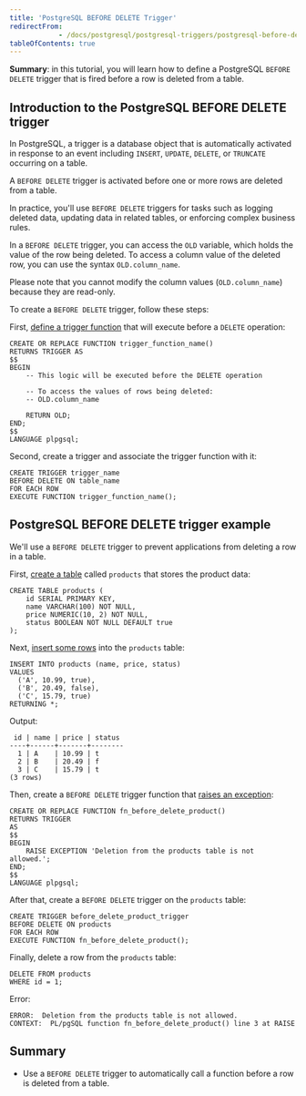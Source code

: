 ```yaml
---
title: 'PostgreSQL BEFORE DELETE Trigger'
redirectFrom: 
            - /docs/postgresql/postgresql-triggers/postgresql-before-delete-trigger/
tableOfContents: true
---
```


**Summary**: in this tutorial, you will learn how to define a PostgreSQL `BEFORE DELETE` trigger that is fired before a row is deleted from a table.

## Introduction to the PostgreSQL BEFORE DELETE trigger

In PostgreSQL, a trigger is a database object that is automatically activated in response to an event including `INSERT`, `UPDATE`, `DELETE`, or `TRUNCATE` occurring on a table.

A `BEFORE DELETE` trigger is activated before one or more rows are deleted from a table.

In practice, you'll use `BEFORE DELETE` triggers for tasks such as logging deleted data, updating data in related tables, or enforcing complex business rules.

In a `BEFORE DELETE` trigger, you can access the `OLD` variable, which holds the value of the row being deleted. To access a column value of the deleted row, you can use the syntax `OLD.column_name`.

Please note that you cannot modify the column values (`OLD.column_name`) because they are read-only.

To create a `BEFORE DELETE` trigger, follow these steps:

First, [define a trigger function](https://www.postgresqltutorial.com/postgresql-plpgsql/postgresql-create-function/) that will execute before a `DELETE` operation:

```
CREATE OR REPLACE FUNCTION trigger_function_name()
RETURNS TRIGGER AS
$$
BEGIN
    -- This logic will be executed before the DELETE operation

    -- To access the values of rows being deleted:
    -- OLD.column_name

    RETURN OLD;
END;
$$
LANGUAGE plpgsql;
```

Second, create a trigger and associate the trigger function with it:

```
CREATE TRIGGER trigger_name
BEFORE DELETE ON table_name
FOR EACH ROW
EXECUTE FUNCTION trigger_function_name();
```

## PostgreSQL BEFORE DELETE trigger example

We'll use a `BEFORE DELETE` trigger to prevent applications from deleting a row in a table.

First, [create a table](/docs/postgresql/postgresql-create-table) called `products` that stores the product data:

```
CREATE TABLE products (
    id SERIAL PRIMARY KEY,
    name VARCHAR(100) NOT NULL,
    price NUMERIC(10, 2) NOT NULL,
    status BOOLEAN NOT NULL DEFAULT true
);
```

Next, [insert some rows](/docs/postgresql/postgresql-insert) into the `products` table:

```
INSERT INTO products (name, price, status)
VALUES
  ('A', 10.99, true),
  ('B', 20.49, false),
  ('C', 15.79, true)
RETURNING *;
```

Output:

```
 id | name | price | status
----+------+-------+--------
  1 | A    | 10.99 | t
  2 | B    | 20.49 | f
  3 | C    | 15.79 | t
(3 rows)
```

Then, create a `BEFORE DELETE` trigger function that [raises an exception](https://www.postgresqltutorial.com/postgresql-plpgsql/postgresql-exception/):

```
CREATE OR REPLACE FUNCTION fn_before_delete_product()
RETURNS TRIGGER
AS
$$
BEGIN
    RAISE EXCEPTION 'Deletion from the products table is not allowed.';
END;
$$
LANGUAGE plpgsql;
```

After that, create a `BEFORE DELETE` trigger on the `products` table:

```
CREATE TRIGGER before_delete_product_trigger
BEFORE DELETE ON products
FOR EACH ROW
EXECUTE FUNCTION fn_before_delete_product();
```

Finally, delete a row from the `products` table:

```
DELETE FROM products
WHERE id = 1;
```

Error:

```
ERROR:  Deletion from the products table is not allowed.
CONTEXT:  PL/pgSQL function fn_before_delete_product() line 3 at RAISE
```

## Summary

- Use a `BEFORE DELETE` trigger to automatically call a function before a row is deleted from a table.
